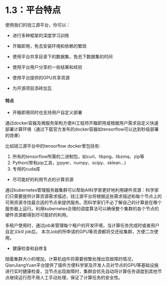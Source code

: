 # 1.3：平台特点

使用我们的钱江源平台，你可以：

- 进行多种框架的深度学习训练

- 开箱即用，免去安装环境和依赖的繁琐

- 使用平台共享目录下的数据集，免去下数据集的时间

- 使用平台用户分享的一些结果和经验

- 使用平台提供的GPU共享资源

- 为开源项目添砖加瓦

  

#### 特点

- 开箱即用同时也支持用户自定义部署

通过docker容器及微服务架构方便AI工程师开箱即用或根据用户需求自定义快速部署计算环境（通过下载官方发布的docker容器如tensorflow可以达到秒级部署的效果）

比如钱江源平台中的tensorflow docker里包括有:

1. 所有的tensorflow所需的二进制包，如curl、libpng、libzmq、zip等
2. Python(带有pip工具，jypyer、numpy、scipy、sklean...)
3. 专用的cuda库

- 尽可能好的利用节点的计算资源

通过kubernetes管理服务器集群可以帮助AI科学家更好地利用硬件资源：科学家们只需要提供计算资源需求描述，钱江源平台将根据这些需求描述和每个节点上的可用资源寻找最合适的节点来提供服务。而科学家们不必了解自己的计算是在哪个服务器上运行。利用kubernetes合理的调度算法可以确保整个集群的各个节点的硬件资源都得到尽可能好的利用。

多租户使用时，通过job来管理每个租户的开发环境，当计算任务完成时或者用户自定义kill job后， 本次Job的所申请的GPU等资源都将交还给集群，方便二次使用。

- 健康检查和自修复

随着集群大小的增加，计算机组件将需要频繁处理出现故障的情况，QianJiangYuan平台提供了[](https://qjy-proxy01.zhejianglab.com/grafana)插件方便科学家及开发人员对节点的GPU等基础设施进行实时健康检查，当节点出现故障时，集群会优先自动将计算任务调度到其他节点继续运行而不用人工手动处理，保证了计算任务的安全性。
